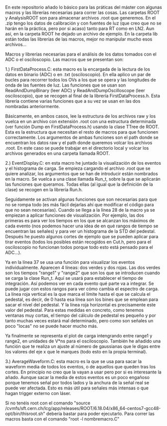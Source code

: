 En este repositorio añado lo básico para las práticas del máster con algunas macros y las librerías necesarias para correr las cosas. Las carpetas ROOT y AnalysisROOT son para almacenar archivos .root que generemos. En el .zip tengo los datos de calibración y con fuentes de luz (que creo que no se harán en la práctica, pero por si acaso) tanto para RT como en LN2. Aun así, en la carpeta ROOT he dejado un archivo de ejemplo. En la carpeta lib están todas las librerías de las macros, mejor no manipular mucho esos archivos...

Macros y librerías necesarias para el análisis de los datos tomados con el ADC o el osciloscopio. Las macros que se presentan son:

  1.) FirstDataProcess.C: esta macro es la encargada de la lectura de los datos en binario (ADC) o en .txt (osciloscopio). En ella aplico un par de bucles para recorrer todos los OVs a los que se opera y las longitudes de onda de las fuentes de luz. Las funciones que se usan son ReadAndDumpBinary (leer ADC) y ReadAndDumpOscilloscope (leer osciloscopio), que se recogen al final de la librería FirstDataProcess.h. Esta librería contiene varias funciones que a su vez se usan en las dos nombradas anteriormente. 
  
  Básicamente, en ambos casos, lee la estructura de los archivos raw y los vuelca en un archivo con extensión .root con una estructura determinada (ver función Dump en FirstDataProcess.h) usando la clase TTree de ROOT. Esta es la estructura que necesitan el resto de macros para que funcionen correctamente.
  Los argumentos de ambas funciones son el path donde se encuentran los datos raw y el path donde queremos volcar los archivos .root. En este caso se puede trabajar en el directorio local y volcar los archivos generados en una carpeta llamada ROOT.

  2.) EventDisplay.C: en esta macro he juntado la visualización de los eventos y el histograma de carga. Se empieza cargando el archivo .root que se quiere analizar, los argumentos que se han de introducir están nombrados en la macro. Se vuelca a una clase llamada Run_t, sobre la que se aplicarán las funciones que queramos. Todas ellas (al igual que la definición de la clase) se recogen en la librería Run.h.
  
  Seguidamente se activan algunas funciones que son necesarias para que no se rompa todo (es más fácil dejarlas ahí que modificar el código para que no sean necesarias). Cuando se llega a la línea 28 de la macro ya se empiezan a aplicar funciones de visualización. Por ejemplo, las dos primeras es para ver los tiempos en los que se alcanzan los máximos de cada evento (nos podemos hacer una idea de en qué rangos de tiempo se encuentran las señales) y para ver un histograma de la STD del pedestal. Después he puesto algunos cortes de ejemplo que se pueden aplicar para tirar eventos (todos los posibles están recogidos en Cut.h, pero para el osciloscopio no funcionan todos porque todo esto está pensado para el ADC...).

  Ya en la línea 37 se usa una función para visualizar los eventos individualmente. Aparecen 4 líneas: dos verdes y dos rojas. Las dos verdes son los tiempos "range1" y "range2" que son los que se introducen cuando se carga la clase Run_t. Aquí se usará para establecer el tiempo de integración. Así podemos ver en cada evento qué parte va a integrar. Se puede jugar con estos rangos para ver cómo cambia el espectro de carga. La línea roja vertical es la que marca el límite hasta el que se calcula el pedestal, es decir, de 0 hasta esa línea son los bines que se emplean para sacar el nivel del pedestal. Y la línea roja horizontal es precisamente este valor del pedestal. Para estas medidas en concreto, como tenemos ventanas muy cortas, el tiempo del cálculo de pedestal es pequeño y por tanto muchas veces estará mal determinado, pero como son señales un poco "locas" no se puede hacer mucho más.

  Ya finalmente se representa el plot de carga intengrando entre range1 y range2, en unidades de V*ns para el osciloscopio. También he añadido una función que te realiza un ajuste al número de gaussianas que le digas entre los valores del eje x que le marques (todo esto en la propia terminal).

  3.) AverageWaveform.C: esta macro es la que se usa para sacar la waveform media de todos los eventos, o de aquellos que queden tras los cortes. En principio no creo que la vayan a usar pero por si es interesante la añado. Aunque sacar la media de estos eventos es un poco engañoso porque tenemos señal por todos lados y la anchura de la señal real se puede ver afectada. Esto es más útil para señales más intensas o que hagan trigger externo con láser. 

Si no tenéis root con el comando "source /cvmfs/sft.cern.ch/lcg/app/releases/ROOT/6.18.04/x86_64-centos7-gcc48-opt/bin/thisroot.sh" debería bastar para poder ejecutarlo.
Para correr las macros basta con el comando "root -l nombremacro.C"
